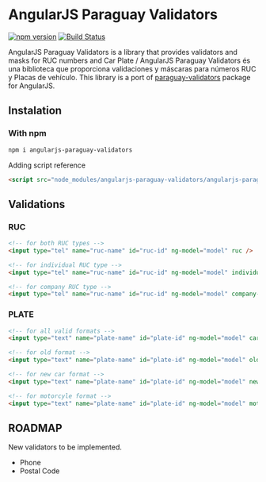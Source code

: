 AngularJS Paraguay Validators
==============
[![npm version](https://img.shields.io/npm/v/angularjs-paraguay-validators.svg)](https://www.npmjs.com/package/angularjs-paraguay-validators)
[![Build Status](https://travis-ci.org/jcalijurio/angularjs-paraguay-validators.svg)](https://travis-ci.org/jcalijurio/angularjs-paraguay-validators)

AngularJS Paraguay Validators is a library that provides validators and masks for RUC numbers and Car Plate / AngularJS Paraguay Validators és una biblioteca que proporciona validaciones y máscaras para números RUC y Placas de vehículo.
This library is a port of [paraguay-validators](https://www.npmjs.com/package/paraguay-validators) package for AngularJS.

## Instalation ##

### With npm

```bash
npm i angularjs-paraguay-validators
```

Adding script reference

```html
<script src="node_modules/angularjs-paraguay-validators/angularjs-paraguay-validator.min.js">
```

## Validations ##

### RUC ###

```html
<!-- for both RUC types -->
<input type="tel" name="ruc-name" id="ruc-id" ng-model="model" ruc />

<!-- for individual RUC type -->
<input type="tel" name="ruc-name" id="ruc-id" ng-model="model" individual-ruc />

<!-- for company RUC type -->
<input type="tel" name="ruc-name" id="ruc-id" ng-model="model" company-ruc />
```

### PLATE ###

```html
<!-- for all valid formats -->
<input type="text" name="plate-name" id="plate-id" ng-model="model" car-plate />

<!-- for old format -->
<input type="text" name="plate-name" id="plate-id" ng-model="model" old-car-plate />

<!-- for new car format -->
<input type="text" name="plate-name" id="plate-id" ng-model="model" new-car-plate />

<!-- for motorcyle format -->
<input type="text" name="plate-name" id="plate-id" ng-model="model" motorcycle-plate />
```

## ROADMAP ##

New validators to be implemented.

  - Phone
  - Postal Code 
